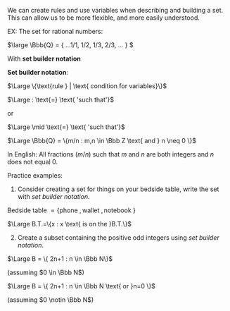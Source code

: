 We can create rules and use variables when describing and building a set. This can allow us to be more flexible, and more easily understood.

EX: The set for rational numbers:

$\large
\Bbb{Q} = \{ ...1/1, 1/2, 1/3, 2/3, ... \}
$

With __set builder notation__

__Set builder notation__:

$\Large \{\text{rule } | \text{ condition for variables}\}$

$\Large : \text{=} \text{ 'such that'}$

or

$\Large \mid \text{=} \text{ 'such that'}$

$\Large \Bbb{Q} = \{m/n : m,n \in \Bbb Z \text{ and } n \neq 0 \}$

In English: All fractions ($m/n$) such that $m$ and $n$ are both integers and $n$ does not equal $0$.

Practice examples:
1. Consider creating a set for things on your bedside table, write the set with _set builder notation_.

$\text{Bedside table }=\{\text{phone }, \text{wallet }, \text{notebook }\}$

$\Large B.T.=\{x : x \text{ is on the }B.T.\}$

2. Create a subset containing the positive odd integers using _set builder notation_.

$\Large B = \{ 2n+1 : n \in \Bbb N\}$

(assuming $0 \in \Bbb N$)

$\Large B = \{ 2n+1 : n \in \Bbb N \text{ or }n=0 \}$

(assuming $0 \notin \Bbb N$)

